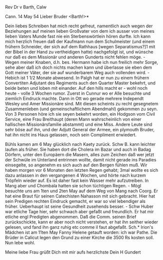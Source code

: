 Rev Dr v Barth, Calw

 Cann. 14 May 54
Lieber Bruder <Barth!>*

Dein liebes Schreiben hat mich recht gefreut, namentlich auch wegen der Beziehungen auf meinen lieben Großvater von dem ich ausser von meines lieben Vaters Munde fast nie ein Sterbenswörtlein hören durfte. Ich kann mich herzlich freuen daß der Kaufmann nun dem Schulmeister (und einem frühern Schneider, der sich auf dem Rathhaus [wegen Separatismus?]1 mit der Bibel in der Hand zu vertheidigen hatte) nachgefolgt ist, und wünsche nur daß es dem Missionär und anderen Gunderts nicht fehlen möge. - Wegen meiner Knaben, d.h. bes. Hermann habe ich nun freilich mehr Sorge, sehe aber daß ich doch nichts machen kann und überlasse sie eben dem Gott meiner Väter, der sie auf wunderbarem Weg auch vollenden wird. - Hebich ist 1 1/2 Monate abwesend. In Palgh hat er nun zu einem frühern Convertiten Adjutant des Regiments auch den Quarter Master bekehrt, und beide beten und loben mit einander. Auf den hills macht er - wohl noch heute - volle 3 Wochen rumor. Zuerst in Cunnur wo er Alle besuchte und ziemlich Eindruck machte. Dann in Ott wo gerade mehrere Independt Wesley und Amer Missionäre sind. Mit diesen scheints zu recht gesegnetem Zusammenleben (und gemeinschaftlichem Abendmahl) gekommen zu seyn. Von 3 Personen höre ich sie seyen bekehrt worden, ein Hodgson vom Civil Service, eine Frau Breithaupt (deren Mann wahrscheinlich von einer hallischen Missionärsfamilie abstammt) und eine Miss. Andere Leute sind sehr böse auf ihn, und der Adjutt General der Armee, ein plymouth Bruder, hat ihn nicht ins Haus gelassen, noch sein Compliment erwiedert.

Bühls kamen am 6 May glücklich nach Kaety zurück. Schw B. kann leichter laufen als früher. Sie haben dort die Cholera im Bazar und auch in Badag Dörfern, unter den Europäern die Masern, alles zum Zeichen daß wer jetzt der Schwüle im Unterland entrinnen wollte, damit nicht gerade ins Paradies einsegelte, so angenehm es sich auch auf den Bergen fühlen muß. Wir haben morgen vor 6 Monaten den letzten Regen gehabt; 3mal wollte es sich dazu anlassen in den vergangenen 4 Wochen, und hörte nach kurzem Tröpfeln wieder auf. Es ist daher fast kein Wasser mehr aufzutreiben. In Mang aber und Chombala hatten sie schon tüchtigen Regen. - Mögl besuchte uns am 1ten und 2ten May auf dem Weg von Mang nach Coorg. Er hat eine Braut für seinen Catechisten Nahasson mit sich gebracht. Hier hat sein Predigen rechten Eindruck gemacht, er war so viel lebendiger als früher. Ueberhaupt ist seine Gesundheit zusehends besser. - Schw Huber war etliche Tage hier, sehr schwach aber gefaßt und freundlich. Er hat mir etliche engl Predigten abgenommen. Daß die Comm. seinen Brief zurückschickte, kann er aber noch nicht verstehen, er hat ihn seither wieder gelesen, und fand ihn ganz ruhig etc comme il faut abgefaßt. Sch.* Irion's Mädchen ist am 11ten May Fanny Helene getauft worden: ich war Pathe. Die Brüder in Calicut legen den Grund zu einer Kirche die 3500 Rs kosten soll. Nun lebe wohl.

Meine liebe Frau grüßt Dich mit mir aufs herzlichste
 Dein H Gundert

